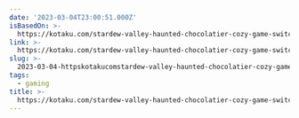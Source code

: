 ```yaml
---
date: '2023-03-04T23:00:51.000Z'
isBasedOn: >-
  https://kotaku.com/stardew-valley-haunted-chocolatier-cozy-game-switch-1850184459
link: >-
  https://kotaku.com/stardew-valley-haunted-chocolatier-cozy-game-switch-1850184459
slug: >-
  2023-03-04-httpskotakucomstardew-valley-haunted-chocolatier-cozy-game-switch-1850184459
tags:
  - gaming
title: >-
  https://kotaku.com/stardew-valley-haunted-chocolatier-cozy-game-switch-1850184459
---
```


